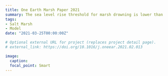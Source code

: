 ```yaml
---
title: One Earth Marsh Paper 2021
summary: The sea level rise threshold for marsh drowning is lower than previously thought. No marsh equilibrium after crossing the threshold for local marsh drowning; Resilience of microtidal marshes depends weakly on inorganic sediment supply; Predicted widespread loss of microtidal marshes through runaway fragmentation.
tags:
- Salt Marsh
- Model
date: "2021-03-25T00:00:00Z"

# Optional external URL for project (replaces project detail page).
# external_link: https://doi.org/10.1016/j.oneear.2021.02.013

image:
  caption:
  focal_point: Smart
---
```


